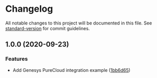 # Changelog

All notable changes to this project will be documented in this file. See [standard-version](https://github.com/conventional-changelog/standard-version) for commit guidelines.

## 1.0.0 (2020-09-23)

### Features

- Add Genesys PureCloud integration example ([1bb6d65](https://github.com/watson-developer-cloud/assistant-web-chat-service-desk-starter/commit/1bb6d6556df7429f2a8cd2203a5b641bb38b7751))
